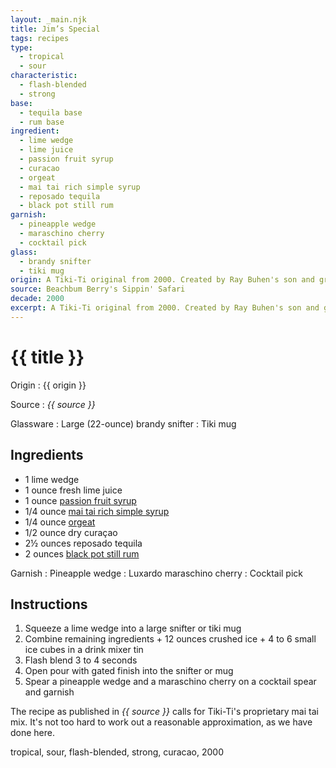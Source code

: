 ```yaml
---
layout: _main.njk
title: Jim’s Special
tags: recipes
type:
  - tropical
  - sour
characteristic:
  - flash-blended
  - strong
base:
  - tequila base
  - rum base
ingredient:
  - lime wedge
  - lime juice
  - passion fruit syrup
  - curacao
  - orgeat
  - mai tai rich simple syrup
  - reposado tequila
  - black pot still rum
garnish:
  - pineapple wedge
  - maraschino cherry
  - cocktail pick
glass:
  - brandy snifter
  - tiki mug
origin: A Tiki-Ti original from 2000. Created by Ray Buhen's son and grandson (Mike and Mike Jr.) assisted by Tiki-Ti regular "Rasta Jim" Marshall.
source: Beachbum Berry's Sippin' Safari
decade: 2000
excerpt: A Tiki-Ti original from 2000. Created by Ray Buhen's son and grandson (Mike and Mike Jr.) assisted by Tiki-Ti regular “Rasta Jim” Marshall.
---
```

<!-- markdownlint-disable MD025 -->
# {{ title }}
<!-- markdownlint-enable MD025 -->

Origin
  : {{ origin }}

Source
  : <cite><span data-pagefind-filter="Source">{{ source }}</span></cite>

Glassware
  : Large (22-ounce) brandy snifter
  : <span data-pagefind-filter="Glassware">Tiki mug</span>

## Ingredients

* 1 lime wedge
* 1 ounce fresh lime juice
* 1 ounce [passion fruit syrup](/mixes/passion-fruit-syrup/)
* 1/4 ounce [mai tai rich simple syrup](/mixes/mai-tai-rich-simple-syrup/)
* 1/4 ounce [orgeat](/mixes/orgeat/)
* 1/2 ounce dry curaçao
* 2&frac12; ounces reposado tequila
* 2 ounces [black pot still rum](/rums/10-rum-black-pot-still/)

Garnish
  : <span data-pagefind-filter="Garnish">Pineapple wedge</span>
  : <span data-pagefind-filter="Garnish">Luxardo maraschino cherry</span>
  : <span data-pagefind-filter="Garnish">Cocktail pick</span>

## Instructions

1. Squeeze a lime wedge into a large snifter or tiki mug
2. Combine remaining ingredients + 12 ounces crushed ice + 4 to 6 small ice cubes in a drink mixer tin
3. Flash blend 3 to 4 seconds
4. Open pour with gated finish into the snifter or mug
5. Spear a pineapple wedge and a maraschino cherry on a cocktail spear and garnish

<tiki-callout type="note">

  The recipe as published in <cite><span data-pagefind-filter="Source">{{ source }}</span></cite> calls for Tiki-Ti's proprietary mai tai mix. It's not too hard to work out a reasonable approximation, as we have done here.

</tiki-callout>

<div
  class="sr-only"
  data-cat[0]="Drink"
  data-type[0]="Tropical"
  data-type[1]="Sour"
  data-char[0]="Flash-blended"
  data-char[1]="Strong"
  data-base[0]="Rum/Cane spirits"
  data-base[1]="Tequila"
  data-base[2]="Agave spirits"
  data-ingredient[0]="Lime wedge"
  data-ingredient[1]="Lime juice"
  data-ingredient[2]="Passion fruit syrup"
  data-ingredient[3]="Curaçao, dry"
  data-ingredient[4]="Curaçao"
  data-ingredient[5]="Orgeat"
  data-ingredient[6]="Mai tai rich simple syrup"
  data-ingredient[7]="Tequila, reposado"
  data-ingredient[8]="Black pot still rum"
  data-origin[0]="Tiki-Ti, Los Angeles"
  data-origin[1]="Mike Buhen Sr."
  data-origin[2]="Mike Buhen Jr."
  data-origin[3]="“Rasta Jim” Marshall"
  data-glass[0]="Brandy snifter"
  data-glass[1]="Brandy snifter, large (22-ounce)"
  data-garnish[0]="Maraschino cherry"
  data-decade[0]="2000"
  data-pagefind-filter="
    Category[data-cat[0]],
    Type[data-type[0]],
    Type[data-type[1]],
    Characteristic[data-char[0]],
    Characteristic[data-char[1]],
    Base[data-base[0]],
    Base[data-base[1]],
    Base[data-base[2]],
    Ingredient[data-ingredient[0]],
    Ingredient[data-ingredient[1]],
    Ingredient[data-ingredient[2]],
    Ingredient[data-ingredient[3]],
    Ingredient[data-ingredient[4]],
    Ingredient[data-ingredient[5]],
    Ingredient[data-ingredient[6]],
    Ingredient[data-ingredient[7]],
    Ingredient[data-ingredient[8]],
    Origin[data-origin[0]],
    Origin[data-origin[1]],
    Origin[data-origin[2]],
    Origin[data-origin[3]],
    Glassware[data-glass[0]],
    Glassware[data-glass[1]],
    Garnish[data-garnish[0]],
    Decade[data-decade[0]]
  "
>
</div>

<div class="keywords" aria-hidden>tropical, sour, flash-blended, strong, curacao, 2000</div>
